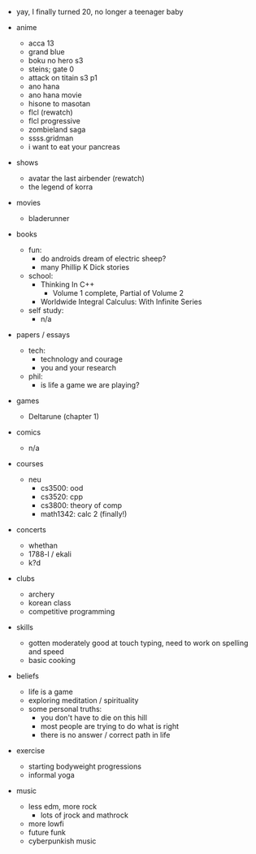 - yay, I finally turned 20, no longer a teenager baby

- anime
    - acca 13
    - grand blue
    - boku no hero s3
    - steins; gate 0
    - attack on titain s3 p1
    - ano hana
    - ano hana movie
    - hisone to masotan
    - flcl (rewatch)
    - flcl progressive
    - zombieland saga
    - ssss.gridman
    - i want to eat your pancreas
- shows
    - avatar the last airbender (rewatch)
    - the legend of korra
- movies
    - bladerunner 
- books
    - fun:
      - do androids dream of electric sheep? 
      - many Phillip K Dick stories
    - school:
      - Thinking In C++
        - Volume 1 complete, Partial of Volume 2
      - Worldwide Integral Calculus: With Infinite Series
    - self study:
      - n/a 
- papers / essays
  - tech:
    - technology and courage
    - you and your research
  - phil:
    - is life a game we are playing?
- games 
    - Deltarune (chapter 1) 
- comics
    - n/a
- courses
    - neu
      - cs3500: ood
      - cs3520: cpp
      - cs3800: theory of comp
      - math1342: calc 2 (finally!)
- concerts
    - whethan
    - 1788-l / ekali
    - k?d
- clubs
    - archery
    - korean class
    - competitive programming
- skills
    - gotten moderately good at touch typing, need to work on spelling and speed
    - basic cooking
- beliefs
  - life is a game
  - exploring meditation / spirituality
  - some personal truths:
    - you don't have to die on this hill
    - most people are trying to do what is right
    - there is no answer / correct path in life
- exercise
  - starting bodyweight progressions
  - informal yoga
- music
    - less edm, more rock
        - lots of jrock and mathrock
    - more lowfi 
    - future funk 
    - cyberpunkish music 

